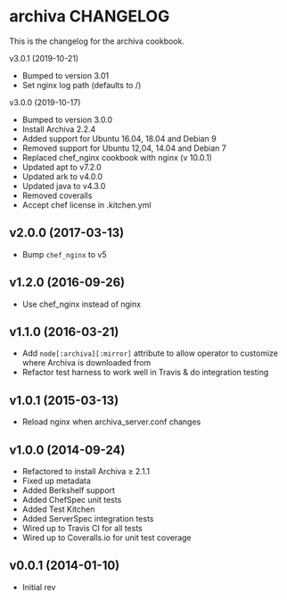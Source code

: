 archiva CHANGELOG
======================
This is the changelog for the archiva cookbook.

v3.0.1 (2019-10-21)
* Bumped to version 3.01
* Set nginx log path (defaults to /)

v3.0.0 (2019-10-17)
* Bumped to version 3.0.0
* Install Archiva 2.2.4
* Added support for Ubuntu 16.04, 18.04 and Debian 9
* Removed support for Ubuntu 12,04, 14.04 and Debian 7
* Replaced chef_nginx cookbook with nginx (v 10.0.1)
* Updated apt to v7.2.0
* Updated ark to v4.0.0
* Updated java to v4.3.0
* Removed coveralls
* Accept chef license in .kitchen.yml

v2.0.0 (2017-03-13)
-------------------
* Bump `chef_nginx` to v5

v1.2.0 (2016-09-26)
-------------------
* Use chef_nginx instead of nginx

v1.1.0 (2016-03-21)
-------------------
* Add `node[:archiva][:mirror]` attribute to allow operator to customize where Archiva is downloaded from
* Refactor test harness to work well in Travis & do integration testing

v1.0.1 (2015-03-13)
-------------------
* Reload nginx when archiva_server.conf changes

v1.0.0 (2014-09-24)
-------------------
* Refactored to install Archiva ≥ 2.1.1
* Fixed up metadata
* Added Berkshelf support
* Added ChefSpec unit tests
* Added Test Kitchen
* Added ServerSpec integration tests
* Wired up to Travis CI for all tests
* Wired up to Coveralls.io for unit test coverage

v0.0.1 (2014-01-10)
-------------------
* Initial rev
